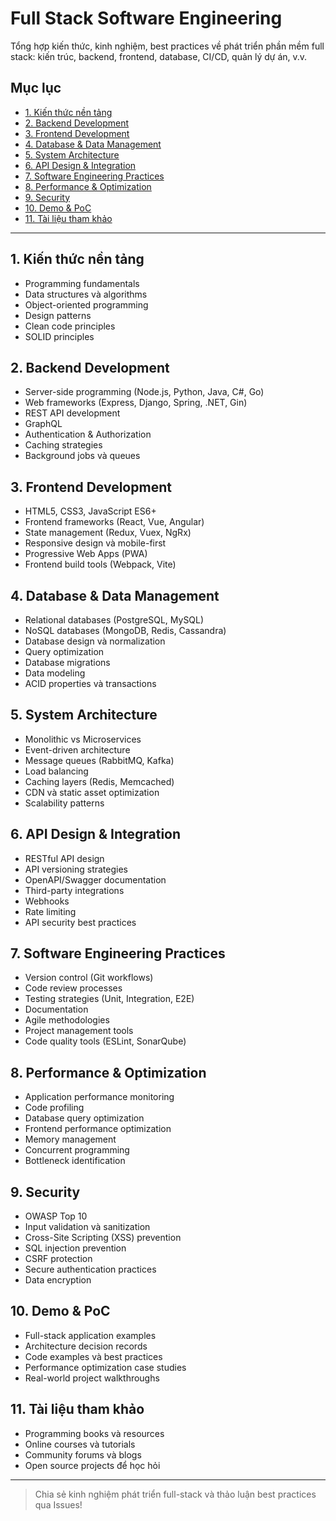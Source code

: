 # Full Stack Software Engineering

Tổng hợp kiến thức, kinh nghiệm, best practices về phát triển phần mềm full stack: kiến trúc, backend, frontend, database, CI/CD, quản lý dự án, v.v.

## Mục lục
- [1. Kiến thức nền tảng](#1-kiến-thức-nền-tảng)
- [2. Backend Development](#2-backend-development)
- [3. Frontend Development](#3-frontend-development)
- [4. Database & Data Management](#4-database--data-management)
- [5. System Architecture](#5-system-architecture)
- [6. API Design & Integration](#6-api-design--integration)
- [7. Software Engineering Practices](#7-software-engineering-practices)
- [8. Performance & Optimization](#8-performance--optimization)
- [9. Security](#9-security)
- [10. Demo & PoC](#10-demo--poc)
- [11. Tài liệu tham khảo](#11-tài-liệu-tham-khảo)

---

## 1. Kiến thức nền tảng
- Programming fundamentals
- Data structures và algorithms
- Object-oriented programming
- Design patterns
- Clean code principles
- SOLID principles

## 2. Backend Development
- Server-side programming (Node.js, Python, Java, C#, Go)
- Web frameworks (Express, Django, Spring, .NET, Gin)
- REST API development
- GraphQL
- Authentication & Authorization
- Caching strategies
- Background jobs và queues

## 3. Frontend Development
- HTML5, CSS3, JavaScript ES6+
- Frontend frameworks (React, Vue, Angular)
- State management (Redux, Vuex, NgRx)
- Responsive design và mobile-first
- Progressive Web Apps (PWA)
- Frontend build tools (Webpack, Vite)

## 4. Database & Data Management
- Relational databases (PostgreSQL, MySQL)
- NoSQL databases (MongoDB, Redis, Cassandra)
- Database design và normalization
- Query optimization
- Database migrations
- Data modeling
- ACID properties và transactions

## 5. System Architecture
- Monolithic vs Microservices
- Event-driven architecture
- Message queues (RabbitMQ, Kafka)
- Load balancing
- Caching layers (Redis, Memcached)
- CDN và static asset optimization
- Scalability patterns

## 6. API Design & Integration
- RESTful API design
- API versioning strategies
- OpenAPI/Swagger documentation
- Third-party integrations
- Webhooks
- Rate limiting
- API security best practices

## 7. Software Engineering Practices
- Version control (Git workflows)
- Code review processes
- Testing strategies (Unit, Integration, E2E)
- Documentation
- Agile methodologies
- Project management tools
- Code quality tools (ESLint, SonarQube)

## 8. Performance & Optimization
- Application performance monitoring
- Code profiling
- Database query optimization
- Frontend performance optimization
- Memory management
- Concurrent programming
- Bottleneck identification

## 9. Security
- OWASP Top 10
- Input validation và sanitization
- Cross-Site Scripting (XSS) prevention
- SQL injection prevention
- CSRF protection
- Secure authentication practices
- Data encryption

## 10. Demo & PoC
- Full-stack application examples
- Architecture decision records
- Code examples và best practices
- Performance optimization case studies
- Real-world project walkthroughs

## 11. Tài liệu tham khảo
- Programming books và resources
- Online courses và tutorials
- Community forums và blogs
- Open source projects để học hỏi

---

> Chia sẻ kinh nghiệm phát triển full-stack và thảo luận best practices qua Issues!
